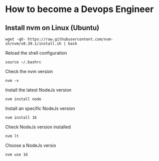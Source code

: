 # How to become a Devops Engineer

## Install nvm on Linux (Ubuntu)

```
wget -qO- https://raw.githubusercontent.com/nvm-sh/nvm/v0.39.1/install.sh | bash
```

Reload the shell configuration
```
source ~/.bashrc
```

Check the nvm version
```
nvm -v
```

Install the latest NodeJs version 

```
nvm install node
```

Install an specific NodeJs version

```
nvm install 16
```

Check NodeJs version installed


```
nvm lt
```

Choose a NodeJs versio

```
nvm use 16
```
